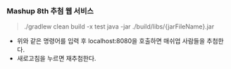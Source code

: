### Mashup 8th 추첨 웹 서비스

> ./gradlew clean build -x test
>java -jar ./build/libs/{jarFileName}.jar

- 위와 같은 명령어를 입력 후 localhost:8080을 호출하면 매쉬업 사람들을 추첨한다.
- 새로고침을 누르면 재추첨한다.


